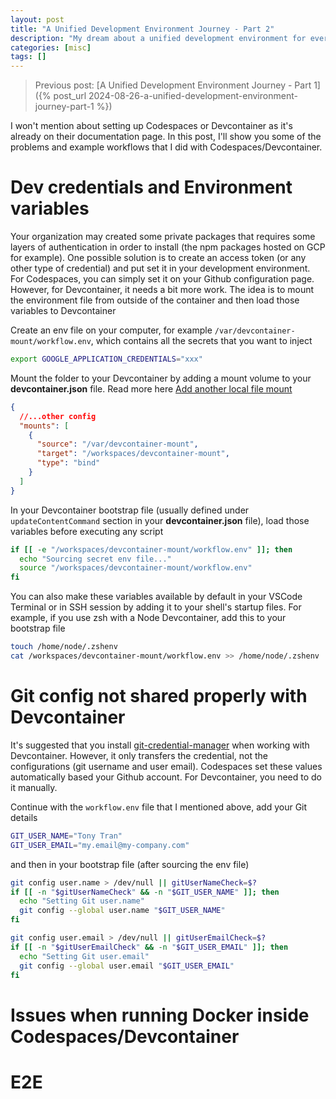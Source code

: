 ```yaml
---
layout: post
title: "A Unified Development Environment Journey - Part 2"
description: "My dream about a unified development environment for everybody in the team for the last 10 years..."
categories: [misc]
tags: []
---
```


> Previous post: [A Unified Development Environment Journey - Part 1]({% post_url 2024-08-26-a-unified-development-environment-journey-part-1 %})

I won't mention about setting up Codespaces or Devcontainer as it's already on their documentation
page. In this post, I'll show you some of the problems and example workflows that I did with
Codespaces/Devcontainer.

# Dev credentials and Environment variables

Your organization may created some private packages that requires some layers of authentication in
order to install (the npm packages hosted on GCP for example). One possible solution is to create
an access token (or any other type of credential) and put set it in your development environment.
For Codespaces, you can simply set it on your Github configuration page. However, for Devcontainer,
it needs a bit more work. The idea is to mount the environment file from outside of the container
and then load those variables to Devcontainer

Create an env file on your computer, for example `/var/devcontainer-mount/workflow.env`, which
contains all the secrets that you want to inject
```bash
export GOOGLE_APPLICATION_CREDENTIALS="xxx"
```

Mount the folder to your Devcontainer by adding a mount volume to your **devcontainer.json** file.
Read more here [Add another local file mount](https://code.visualstudio.com/remote/advancedcontainers/add-local-file-mount)
```json
{
  //...other config
  "mounts": [
    {
      "source": "/var/devcontainer-mount",
      "target": "/workspaces/devcontainer-mount",
      "type": "bind"
    }
  ]
}
```

In your Devcontainer bootstrap file (usually defined under `updateContentCommand` section in your
**devcontainer.json** file), load those variables before executing any script
```bash
if [[ -e "/workspaces/devcontainer-mount/workflow.env" ]]; then
  echo "Sourcing secret env file..."
  source "/workspaces/devcontainer-mount/workflow.env"
fi
```

You can also make these variables available by default in your VSCode Terminal or in SSH session
by adding it to your shell's startup files. For example, if you use zsh with a Node Devcontainer,
add this to your bootstrap file
```bash
touch /home/node/.zshenv
cat /workspaces/devcontainer-mount/workflow.env >> /home/node/.zshenv
```

# Git config not shared properly with Devcontainer

It's suggested that you install [git-credential-manager](https://github.com/git-ecosystem/git-credential-manager)
when working with Devcontainer. However, it only transfers the credential, not the configurations (git username and user email).
Codespaces set these values automatically based your Github account. For Devcontainer, you need
to do it manually.

Continue with the `workflow.env` file that I mentioned above, add your Git details
```bash
GIT_USER_NAME="Tony Tran"
GIT_USER_EMAIL="my.email@my-company.com"
```

and then in your bootstrap file (after sourcing the env file)
```bash
git config user.name > /dev/null || gitUserNameCheck=$?
if [[ -n "$gitUserNameCheck" && -n "$GIT_USER_NAME" ]]; then
  echo "Setting Git user.name"
  git config --global user.name "$GIT_USER_NAME"
fi

git config user.email > /dev/null || gitUserEmailCheck=$?
if [[ -n "$gitUserEmailCheck" && -n "$GIT_USER_EMAIL" ]]; then
  echo "Setting Git user.email"
  git config --global user.email "$GIT_USER_EMAIL"
fi
```

# Issues when running Docker inside Codespaces/Devcontainer

# E2E
